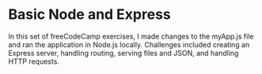 # Basic Node and Express

In this set of freeCodeCamp exercises, I made changes to the myApp.js file and ran the application in Node.js locally. Challenges included creating an Express server, handling routing, serving files and JSON, and handling HTTP requests.
